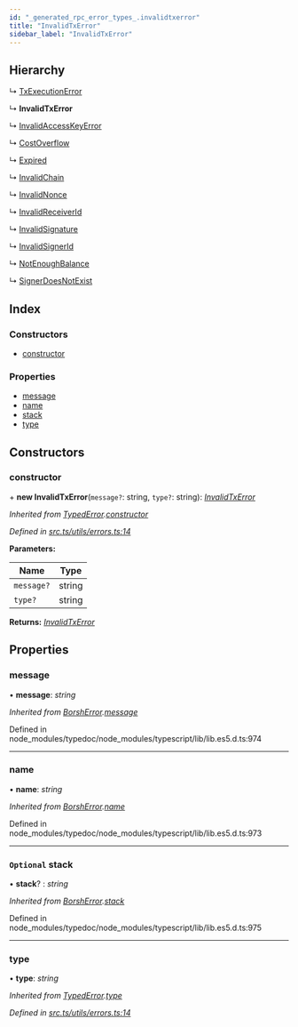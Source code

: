 ```yaml
---
id: "_generated_rpc_error_types_.invalidtxerror"
title: "InvalidTxError"
sidebar_label: "InvalidTxError"
---
```


## Hierarchy

  ↳ [TxExecutionError](_generated_rpc_error_types_.txexecutionerror.md)

  ↳ **InvalidTxError**

  ↳ [InvalidAccessKeyError](_generated_rpc_error_types_.invalidaccesskeyerror.md)

  ↳ [CostOverflow](_generated_rpc_error_types_.costoverflow.md)

  ↳ [Expired](_generated_rpc_error_types_.expired.md)

  ↳ [InvalidChain](_generated_rpc_error_types_.invalidchain.md)

  ↳ [InvalidNonce](_generated_rpc_error_types_.invalidnonce.md)

  ↳ [InvalidReceiverId](_generated_rpc_error_types_.invalidreceiverid.md)

  ↳ [InvalidSignature](_generated_rpc_error_types_.invalidsignature.md)

  ↳ [InvalidSignerId](_generated_rpc_error_types_.invalidsignerid.md)

  ↳ [NotEnoughBalance](_generated_rpc_error_types_.notenoughbalance.md)

  ↳ [SignerDoesNotExist](_generated_rpc_error_types_.signerdoesnotexist.md)

## Index

### Constructors

* [constructor](_generated_rpc_error_types_.invalidtxerror.md#constructor)

### Properties

* [message](_generated_rpc_error_types_.invalidtxerror.md#message)
* [name](_generated_rpc_error_types_.invalidtxerror.md#name)
* [stack](_generated_rpc_error_types_.invalidtxerror.md#optional-stack)
* [type](_generated_rpc_error_types_.invalidtxerror.md#type)

## Constructors

###  constructor

\+ **new InvalidTxError**(`message?`: string, `type?`: string): *[InvalidTxError](_generated_rpc_error_types_.invalidtxerror.md)*

*Inherited from [TypedError](_utils_errors_.typederror.md).[constructor](_utils_errors_.typederror.md#constructor)*

*Defined in [src.ts/utils/errors.ts:14](https://github.com/nearprotocol/nearlib/blob/de49029/src.ts/utils/errors.ts#L14)*

**Parameters:**

Name | Type |
------ | ------ |
`message?` | string |
`type?` | string |

**Returns:** *[InvalidTxError](_generated_rpc_error_types_.invalidtxerror.md)*

## Properties

###  message

• **message**: *string*

*Inherited from [BorshError](_utils_serialize_.borsherror.md).[message](_utils_serialize_.borsherror.md#message)*

Defined in node_modules/typedoc/node_modules/typescript/lib/lib.es5.d.ts:974

___

###  name

• **name**: *string*

*Inherited from [BorshError](_utils_serialize_.borsherror.md).[name](_utils_serialize_.borsherror.md#name)*

Defined in node_modules/typedoc/node_modules/typescript/lib/lib.es5.d.ts:973

___

### `Optional` stack

• **stack**? : *string*

*Inherited from [BorshError](_utils_serialize_.borsherror.md).[stack](_utils_serialize_.borsherror.md#optional-stack)*

Defined in node_modules/typedoc/node_modules/typescript/lib/lib.es5.d.ts:975

___

###  type

• **type**: *string*

*Inherited from [TypedError](_utils_errors_.typederror.md).[type](_utils_errors_.typederror.md#type)*

*Defined in [src.ts/utils/errors.ts:14](https://github.com/nearprotocol/nearlib/blob/de49029/src.ts/utils/errors.ts#L14)*
